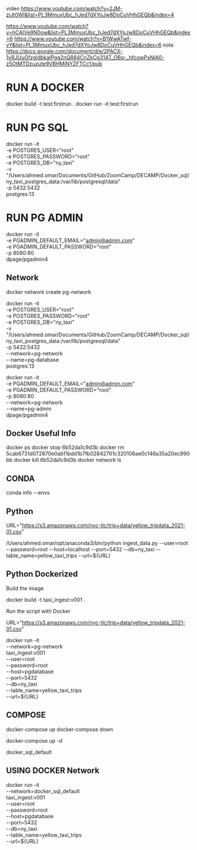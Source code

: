 video https://www.youtube.com/watch?v=2JM-ziJt0WI&list=PL3MmuxUbc_hJed7dXYoJw8DoCuVHhGEQb&index=4

https://www.youtube.com/watch?v=hCAIVe9N0ow&list=PL3MmuxUbc_hJed7dXYoJw8DoCuVHhGEQb&index=6
https://www.youtube.com/watch?v=B1WwATwf-vY&list=PL3MmuxUbc_hJed7dXYoJw8DoCuVHhGEQb&index=6
note https://docs.google.com/document/d/e/2PACX-1vRJUuGfzgIdbkalPgg2nQ884CnZkCg314T_OBq-_hfcowPxNIA0-z5OtMTDzuzute9VBHMjNYZFTCc1/pub


# RUN A DOCKER
docker build -t test:firstrun .
docker run -it test:firstrun

# RUN PG SQL
docker run -it \
-e POSTGRES_USER="root" \
-e POSTGRES_PASSWORD="root" \
-e POSTGRES_DB="ny_taxi" \
-v "/Users/ahmed.omar/Documents/GitHub/ZoomCamp/DECAMP/Docker_sql/ny_taxi_postgres_data:/var/lib/postgresql/data" \
-p 5432:5432 \
postgres:13

# RUN PG ADMIN
docker run -it \
  -e PGADMIN_DEFAULT_EMAIL="admin@admin.com" \
  -e PGADMIN_DEFAULT_PASSWORD="root" \
  -p 8080:80 \
  dpage/pgadmin4


## Network 
docker network create pg-network 

docker run -it \
-e POSTGRES_USER="root" \
-e POSTGRES_PASSWORD="root" \
-e POSTGRES_DB="ny_taxi" \
-v "/Users/ahmed.omar/Documents/GitHub/ZoomCamp/DECAMP/Docker_sql/ny_taxi_postgres_data:/var/lib/postgresql/data" \
-p 5432:5432 \
--network=pg-network \
--name=pg-database \
postgres:13

docker run -it \
-e PGADMIN_DEFAULT_EMAIL="admin@admin.com" \
-e PGADMIN_DEFAULT_PASSWORD="root" \
-p 8080:80 \
--network=pg-network \
--name=pg-admin \
dpage/pgadmin4



## Docker Useful Info
docker ps
docker stop 6b52da1c9d3b
docker rm 5cab6731d072870e0ab11bdd1b7fb02842761c320106ae0c146a35a20ec990bb
docker kill 6b52da1c9d3b
docker network ls

## CONDA
conda info --envs



## Python 
URL="https://s3.amazonaws.com/nyc-tlc/trip+data/yellow_tripdata_2021-01.csv"

/Users/ahmed.omar/opt/anaconda3/bin/python ingest_data.py --user=root --password=root --host=localhost --port=5432 --db=ny_taxi --table_name=yellow_taxi_trips --url=${URL}


## Python Dockerized 
Build the image

docker build -t taxi_ingest:v001 .

Run the script with Docker

URL="https://s3.amazonaws.com/nyc-tlc/trip+data/yellow_tripdata_2021-01.csv"

docker run -it \
  --network=pg-network \
  taxi_ingest:v001 \
    --user=root \
    --password=root \
    --host=pgdatabase \
    --port=5432 \
    --db=ny_taxi \
    --table_name=yellow_taxi_trips \
    --url=${URL}




## COMPOSE 

docker-compose up
docker-compose down 

docker-compose up -d


docker_sql_default

## USING DOCKER Network 
docker run -it \
  --network=docker_sql_default \
  taxi_ingest:v001 \
    --user=root \
    --password=root \
    --host=pgdatabase \
    --port=5432 \
    --db=ny_taxi \
    --table_name=yellow_taxi_trips \
    --url=${URL}

